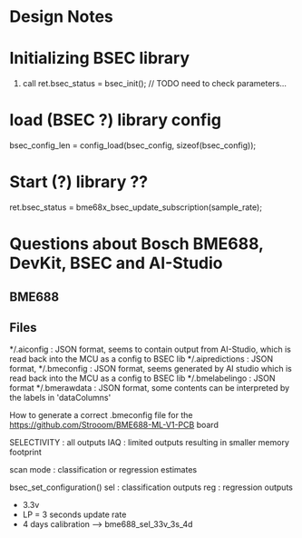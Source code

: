 # Design Notes


# Initializing BSEC library
1. call     ret.bsec_status = bsec_init(); // TODO need to check parameters...


# load (BSEC ?) library config
bsec_config_len = config_load(bsec_config, sizeof(bsec_config));



# Start (?) library ??
ret.bsec_status = bme68x_bsec_update_subscription(sample_rate);




# Questions about Bosch BME688, DevKit, BSEC and AI-Studio #

## BME688 ##




## Files ##

*/.aiconfig : JSON format, seems to contain output from AI-Studio, which is read back into the MCU as a config to BSEC lib
*/.aipredictions : JSON format, 
*/.bmeconfig : JSON format, seems generated by AI studio which is read back into the MCU as a config to BSEC lib
*/.bmelabelingo : JSON format
*/.bmerawdata : JSON format, some contents can be interpreted by the labels in 'dataColumns'

How to generate a correct .bmeconfig file for the https://github.com/Strooom/BME688-ML-V1-PCB board



SELECTIVITY : all outputs
IAQ : limited outputs resulting in smaller memory footprint

scan mode : classification or regression estimates

bsec_set_configuration()
sel : classification outputs
reg : regression outputs
* 3.3v
* LP = 3 seconds update rate
* 4 days calibration
--> bme688_sel_33v_3s_4d
